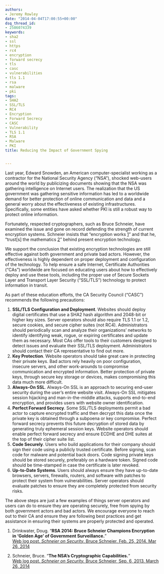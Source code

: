 ```yaml
---
authors:
- Jeremy Rowley
date: "2014-04-04T17:00:55+00:00"
dsq_thread_id:
- 2586074339
keywords:
- sha2
- ssl
- https
- rc4
- encryption
- forward secrecy
- tls
- casc
- vulnerabilities
- tls 1.1
- rsa
- malware
- pki
tags:
- SHA2
- SSL/TLS
- RC4
- Encryption
- Forward Secrecy
- CASC
- Vulnerability
- TLS 1.1
- RSA
- Malware
- PKI
title: Reducing the Impact of Government Spying


---
```

Last year, Edward Snowden, an American computer-specialist working as a contractor for the National Security Agency (“NSA”), shocked web-users around the world by publicizing documents showing that the NSA was gathering intelligence on Internet users. The realization that the US government was gathering sensitive information has led to a worldwide demand for better protection of online communication and data and a general worry about the effectiveness of existing infrastructures. Specifically, some entities have asked whether PKI is still a robust way to protect online information.

Fortunately, respected cryptographers, such as Bruce Schneier, have examined the issue and gone on record defending the strength of current encryption systems. Schneier insists that “encryption works [1](#_ftn1)” and that he, “trust[s] the mathematics [2](#_ftn2)” behind present encryption technology.

We support the conclusion that existing encryption technologies are still effective against both government and private bad actors. However, the effectiveness is highly dependent on proper deployment and configuration of the technology. To help ensure a safe Internet, Certificate Authorities (“CAs”) worldwide are focused on educating users about how to effectively deploy and use these tools, including the proper use of Secure Sockets Layer and Transport Layer Security (“SSL/TLS”) technology to protect information in transit.

As part of these education efforts, the CA Security Council (“CASC”) recommends the following precautions:

  1. **SSL/TLS Configuration and Deployment**. Websites should deploy digital certificates that use a SHA2 hash algorithm and 2048-bit or higher key sizes. Server operators should also require TLS 1.1 or 1.2, secure cookies, and secure cipher suites (not RC4). Administrators should periodically scan and analyze their organizations’ networks to identify identifying weak, rogue, or expiring certificates and update them as necessary. Most CAs offer tools to their customers designed to detect issues and evaluate their SSL/TLS deployment. Administrators should contact their CA representative to find out more. 
  2. **Key Protection**. Website operators should take great care in protecting their private keys. Bad actors rely heavily on poor configuration, insecure servers, and other work-arounds to compromise communication and encrypted information. Better protection of private keys, through secure key storage or devices, makes compromising this data much more difficult. 
  3. **Always-On SSL**. Always-On SSL is an approach to securing end-user security during the user’s entire website visit. Always-On SSL mitigates session hijacking and man-in-the-middle attacks, supports end-to-end encryption, and provides users with website owner identification.
  4. **Perfect Forward Secrecy**. Some SSL/TLS deployments permit a bad actor to capture encrypted traffic and then decrypt this data once the private key is obtained through a subpoena or key compromise. Perfect forward secrecy prevents this future decryption of stored data by generating truly ephemeral session keys. Website operators should enable perfect forward secrecy and ensure ECDHE and DHE suites at the top of their cipher suite list.
  5. **Code Securely**. Users who build applications for their company should sign their code using a publicly trusted certificate. Before signing, scan code for malware and potential back doors. Code signing private keys should be stored securely, preferably on a hardware token. Signed code should be time-stamped in case the certificate is later revoked. 
  6. **Up-to-Date Systems**. Users should always ensure they have up-to-date browsers, servers, firewalls, routers, and software with patches to protect their system from vulnerabilities. Server operators should evaluate patches to ensure they are completely protected from security risks. 

The above steps are just a few examples of things server operators and users can do to ensure they are operating securely, free from spying by both government actors and bad actors. We encourage everyone to reach out to their CA and ensure they are following best practices and get assistance in ensuring their systems are properly protected and operated.

1. Drinkwater, Doug. “**RSA 2014: Bruce Schneier Champions Encryption in ‘Golden Age’ of Government Surveillance.**”  
   [Web log post. _Schneier on Security_. Bruce Schneier, Feb. 25, 2014. Mar 26, 2014](https://www.schneier.com/blog/archives/2013/09/the_nsas_crypto_1.html)

2. Schneier, Bruce. “**The NSA’s Cryptographic Capabilities.**”  
   [Web log post. _Schneier on Security._ Bruce Schneier, Sep. 6, 2013. March 26, 2014](https://www.schneier.com/blog/archives/2013/09/the_nsas_crypto_1.html)